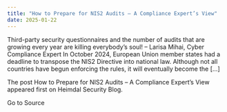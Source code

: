 ```yaml
---
title: "How to Prepare for NIS2 Audits – A Compliance Expert’s View"
date: 2025-01-22
---
```


Third-party security questionnaires and the number of audits that are growing every year are killing everybody’s soul! – Larisa Mihai, Cyber Compliance Expert In October 2024, European Union member states had a deadline to transpose the NIS2 Directive into national law. Although not all countries have begun enforcing the rules, it will eventually become the \[…\]

The post How to Prepare for NIS2 Audits – A Compliance Expert’s View appeared first on Heimdal Security Blog.

Go to Source
